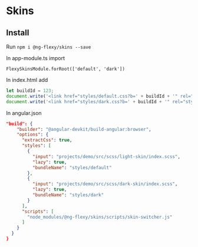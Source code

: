 # Skins

## Install

Run `npm i @ng-flexy/skins --save`

In app-module.ts import

`FlexySkinsModule.forRoot(['default', 'dark'])`

In index.html add

```javascript
let buildId = 123;
document.write('<link href="styles/default.css?b=' + buildId + '" rel="stylesheet" data-skin="default" disabled/>');
document.write('<link href="styles/dark.css?b=' + buildId + '" rel="stylesheet" data-skin="dark" disabled/>');
```

In angular.json

```json
"build": {
    "builder": "@angular-devkit/build-angular:browser",
    "options": {
      "extractCss": true,
      "styles": [
        {
          "input": "projects/demo/src/scss/light-skin/index.scss",
          "lazy": true,
          "bundleName": "styles/default"
        },
        {
          "input": "projects/demo/src/scss/dark-skin/index.scss",
          "lazy": true,
          "bundleName": "styles/dark"
        }
      ],
      "scripts": [
        "node_modules/@ng-flexy/skins/scripts/skin-switcher.js"
      ]
    }
  }
}
```
